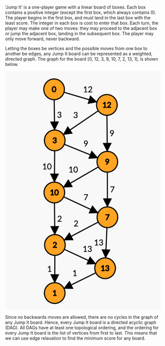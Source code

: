 'Jump It' is a one-player game with a linear board of boxes. Each box contains a positive integer (except the first box, which always contains 0). The player begins in the first box, and must land in the last box with the least score. The integer in each box is cost to enter that box. Each turn, the player may make one of two moves: they may proceed to the adjacent box or jump the adjacent box, landing in the subsequent box. The player may only move forward, never backward.

Letting the boxes be vertices and the possible moves from one box to another be edges, any Jump It board can be represented as a weighted, directed graph. The graph for the board [0, 12, 3, 9, 10, 7, 2, 13, 1], is shown below.

![Weighted directed graph of the board above](images/example.jpg)

Since no backwards moves are allowed, there are no cycles in the graph of any Jump It board. Hence, every Jump It board is a directed acyclic graph (DAG). All DAGs have at least one topological ordering, and the ordering for every Jump It board is the list of vertices from first to last. This means that we can use edge relaxation to find the minimum score for any board.
